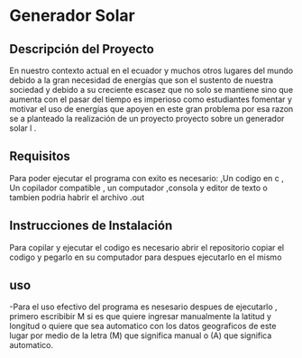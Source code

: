 

# Generador Solar
## Descripción del Proyecto
En nuestro contexto  actual en el ecuador  y muchos otros lugares del mundo debido a la gran necesidad de energías que son el sustento de nuestra sociedad y debido a su creciente 
escasez que no solo  se mantiene sino que aumenta con el pasar del tiempo  es imperioso como estudiantes fomentar y motivar el uso de energías que apoyen en este gran problema 
por esa razon se a planteado la  realización de un proyecto  proyecto sobre  un generador solar l .

## Requisitos
Para poder ejecutar el programa con exito es necesario:
,Un codigo en c
, Un copilador compatible
, un computador
,consola
y editor de texto 
o tambien podria habrir el archivo .out

## Instrucciones de Instalación
Para copilar y ejecutar  el codigo es necesario abrir el repositorio copiar el codigo y pegarlo en su computador
para despues ejecutarlo en el mismo
## uso
-Para el uso efectivo del programa es nesesario despues de ejecutarlo , primero escribibir M si es que quiere ingresar manualmente la latitud y longitud o quiere que sea automatico con los datos geograficos de este lugar
por medio de la letra (M) que significa manual o (A) que significa automatico.
